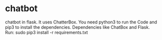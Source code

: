 # chatbot
chatbot in flask.
It uses ChatterBox.
You need python3 to run the Code and pip3 to install the dependencies.
Dependencies like ChatBox and Flask.
Run: sudo pip3 install -r requirements.txt
